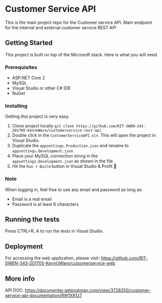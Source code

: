 # Customer Service API

This is the main project repo for the Customer service API. Main endpoint for the internal and external customer service REST API

## Getting Started

This project is built on top of the Microsoft stack. Here is what you will need

### Prerequisites

- ASP.NET Core 2
- MySQL
- Visual Studio or other C# IDE
- NuGet

### Installing

Getting this project is very easy.

1. Clone project locally `git clone https://github.com/RIT-SWEN-343-201705-KennUWare/customerservice-rest-api`
2. Double click in the `CustomerServiceAPI.sln`. This will open the project in Visual Studio.
3. Duplicate the `appsettings.Production.json` and rename to `appsettings.Development.json`
4. Place your MySQL connection string in the `appsettings.Development.json` as shown in the file
5. Hit the `Run + Build` button in Visual Studio & Profit 🎁

### Note

When logging in, feel free to use any email and password as long as:
  - Email is a real email 
  - Password is at least 6 characters

## Running the tests
Press CTRL+R, A to run the tests in Visual Studio.


## Deployment

For accessing the web application, please visit:
https://github.com/RIT-SWEN-343-201705-KennUWare/customerservice-web

## More info

API DOC: https://documenter.getpostman.com/view/3728250/customer-service-api-documentation/RW1XKfz7
